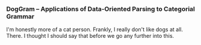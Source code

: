 ### DogGram – Applications of Data-Oriented Parsing to Categorial Grammar

I'm honestly more of a cat person. Frankly, I really don't like dogs
at all. There. I thought I should say that before we go any further
into this.
